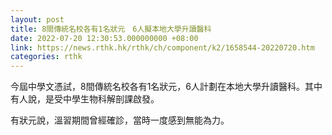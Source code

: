 ```yaml
---
layout: post
title: 8間傳統名校各有1名狀元　6人擬本地大學升讀醫科
date: 2022-07-20 12:30:53.000000000 +08:00
link: https://news.rthk.hk/rthk/ch/component/k2/1658544-20220720.htm
categories: rthk
---
```


今屆中學文憑試，8間傳統名校各有1名狀元，6人計劃在本地大學升讀醫科。其中有人說，是受中學生物科解剖課啟發。

有狀元說，溫習期間曾經確診，當時一度感到無能為力。

